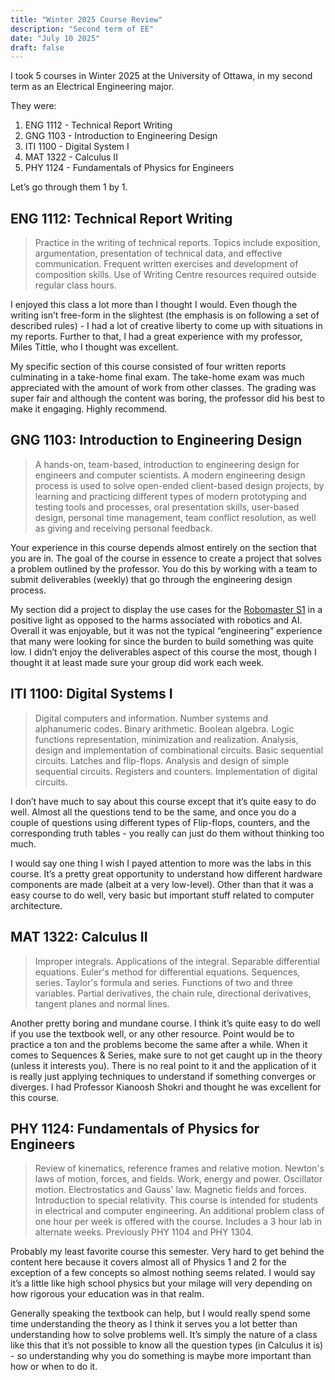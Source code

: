 ```yaml
---
title: "Winter 2025 Course Review"
description: "Second term of EE"
date: "July 10 2025"
draft: false
---
```


I took 5 courses in Winter 2025 at the University of Ottawa, in my second term as an Electrical Engineering major.

They were: 

1. ENG 1112 - Technical Report Writing
2. GNG 1103 - Introduction to Engineering Design
3. ITI 1100 - Digital System I
4. MAT 1322 - Calculus II
5. PHY 1124 - Fundamentals of Physics for Engineers

Let’s go through them 1 by 1. 

## ENG 1112: Technical Report Writing

> Practice in the writing of technical reports. Topics include exposition, argumentation, presentation of technical data, and effective communication. Frequent written exercises and development of composition skills. Use of Writing Centre resources required outside regular class hours.
> 

I enjoyed this class a lot more than I thought I would. Even though the writing isn’t free-form in the slightest (the emphasis is on following a set of described rules) - I had a lot of creative liberty to come up with situations in my reports. Further to that, I had a great experience with my professor, Miles Tittle, who I thought was excellent. 

My specific section of this course consisted of four written reports culminating in a take-home final exam. The take-home exam was much appreciated with the amount of work from other classes. The grading was super fair and although the content was boring, the professor did his best to make it engaging. Highly recommend.

## GNG 1103: Introduction to Engineering Design

> A hands-on, team-based, introduction to engineering design for engineers and computer scientists. A modern engineering design process is used to solve open-ended client-based design projects, by learning and practicing different types of modern prototyping and testing tools and processes, oral presentation skills, user-based design, personal time management, team conflict resolution, as well as giving and receiving personal feedback.
> 

Your experience in this course depends almost entirely on the section that you are in. The goal of the course in essence to create a project that solves a problem outlined by the professor. You do this by working with a team to submit deliverables (weekly) that go through the engineering design process. 

My section did a project to display the use cases for the [Robomaster S1](https://www.dji.com/ca/support/product/robomaster-s1) in a positive light as opposed to the harms associated with robotics and AI. Overall it was enjoyable, but it was not the typical “engineering” experience that many were looking for since the burden to build something was quite low. I didn’t enjoy the deliverables aspect of this course the most, though I thought it at least made sure your group did work each week. 

## ITI 1100: Digital Systems I

> Digital computers and information. Number systems and alphanumeric codes. Binary arithmetic. Boolean algebra. Logic functions representation, minimization and realization. Analysis, design and implementation of combinational circuits. Basic sequential circuits. Latches and flip-flops. Analysis and design of simple sequential circuits. Registers and counters. Implementation of digital circuits.
> 

I don’t have much to say about this course except that it’s quite easy to do well. Almost all the questions tend to be the same, and once you do a couple of questions using different types of Flip-flops, counters, and the corresponding truth tables - you really can just do them without thinking too much. 

I would say one thing I wish I payed attention to more was the labs in this course. It’s a pretty great opportunity to understand how different hardware components are made (albeit at a very low-level). Other than that it was a easy course to do well, very basic but important stuff related to computer architecture. 

## MAT 1322: Calculus II

> Improper integrals. Applications of the integral. Separable differential equations. Euler's method for differential equations. Sequences, series. Taylor's formula and series. Functions of two and three variables. Partial derivatives, the chain rule, directional derivatives, tangent planes and normal lines.
> 

Another pretty boring and mundane course. I think it’s quite easy to do well if you use the textbook well, or any other resource. Point would be to practice a ton and the problems become the same after a while. When it comes to Sequences & Series, make sure to not get caught up in the theory (unless it interests you). There is no real point to it and the application of it is really just applying techniques to understand if something converges or diverges. I had Professor Kianoosh Shokri and thought he was excellent for this course. 

## PHY 1124: Fundamentals of Physics for Engineers

> Review of kinematics, reference frames and relative motion. Newton's laws of motion, forces, and fields. Work, energy and power. Oscillator motion. Electrostatics and Gauss' law. Magnetic fields and forces. Introduction to special relativity. This course is intended for students in electrical and computer engineering. An additional problem class of one hour per week is offered with the course. Includes a 3 hour lab in alternate weeks. Previously PHY 1104 and PHY 1304.
> 

Probably my least favorite course this semester. Very hard to get behind the content here because it covers almost all of Physics 1 and 2 for the exception of a few concepts so almost nothing seems related. I would say it’s a little like high school physics but your milage will very depending on how rigorous your education was in that realm. 

Generally speaking the textbook can help, but I would really spend some time understanding the theory as I think it serves you a lot better than understanding how to solve problems well. It’s simply the nature of a class like this that it’s not possible to know all the question types (in Calculus it is)  - so understanding why you do something is maybe more important than how or when to do it.
